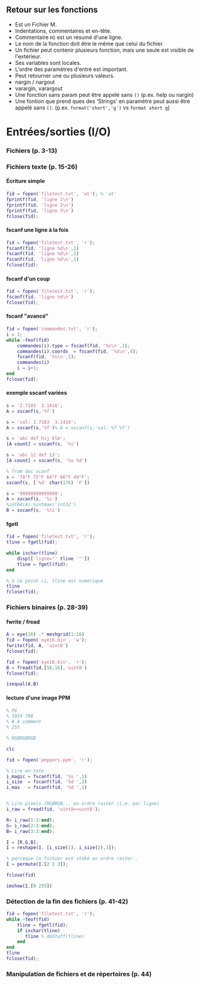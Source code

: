 ## Retour sur les fonctions
  * Est un Fichier M.
  * Indentations, commentaires et en-tête.
  * Commentaire ```H1``` est un résumé d'une ligne.
  * Le nom de la fonction doit être le même que celui du fichier.
  * Un fichier peut contenir plusieurs fonction, mais une seule est visible de l'extérieur.
  * Ses variables sont locales.
  * L'ordre des paramètres d'entré est important.
  * Peut retourner une ou plusieurs valeurs.
  * nargin / nargout
  * varargin, varargout
  * Une fonction sans param peut être appelé sans ```()``` (p.ex. help ou nargin)
  * Une fontion que prend ques des 'Strings' en paramètre peut aussi être appelé sans ```()```. (p.ex. ```format('short','g')``` vs ```format short g```)
    
# Entrées/sorties (I/O)

### Fichiers (p. 3-13)
### Fichiers texte (p. 15-26)

#### Écriture simple
``` Matlab
fid = fopen('filetest.txt', 'wt'); % 'at'
fprintf(fid, 'ligne 1\n')
fprintf(fid, 'ligne 2\n')
fprintf(fid, 'ligne 3\n')
fclose(fid);
```

#### fscanf une ligne à la fois
``` Matlab
fid = fopen('filetest.txt', 'r');
fscanf(fid, 'ligne %d\n',1)
fscanf(fid, 'ligne %d\n',1)
fscanf(fid, 'ligne %d\n',1)
fclose(fid);
```

#### fscanf d'un coup
``` Matlab
fid = fopen('filetest.txt', 'r');
fscanf(fid, 'ligne %d\n')
fclose(fid);
```

#### fscanf "avancé"
``` Matlab
fid = fopen('commandes.txt', 'r');
i = 1;
while ~feof(fid)
    commandes(i).type = fscanf(fid, '%s\n',1);
    commandes(i).coords  = fscanf(fid, '%d\n',4);
    fscanf(fid, '%s\n',1);
    commandes(i)
    i = i+1;
end
fclose(fid);
```


#### exemple sscanf variées
``` Matlab
s = '2.7183  3.1416';
A = sscanf(s,'%f')

s = 'val: 2.7183  3.1416';
A = sscanf(s,'%f')% A = sscanf(s,'val: %f %f')

s = 'abc def hij klm';
[A count] = sscanf(s, '%s')

s = 'abc 12 def 13';
[A count] = sscanf(s, '%s %d')

% from doc scanf
s = '78°F 72°F 64°F 66°F 49°F';
sscanf(s, ['%d' char(176) 'F'])

s = '99999999999999';
A = sscanf(s, '%i')
%int64(A) %intmax('int32')
B = sscanf(s, '%li')
```

#### fgetl
``` Matlab
fid = fopen('filetest.txt', 'r');
tline = fgetl(fid);

while ischar(tline)
    disp(['ligne="' tline '"'])
    tline = fgetl(fid);
end

% a ce point ci, tline est numerique
tline
fclose(fid);
```

### Fichiers binaires (p. 28-39)

#### fwrite / fread
``` Matlab
A = eye(16) .* meshgrid(1:16)
fid = fopen('eye16.bin', 'w');
fwrite(fid, A, 'uint8')
fclose(fid);

fid = fopen('eye16.bin', 'r');
B = fread(fid,[16,16],'uint8')
fclose(fid);

isequal(A,B)
```


#### lecture d'une image PPM
``` Matlab
% P6 
% 1024 788 
% # A comment
% 255

% RGBRGBRGB

clc

fid = fopen('peppers.ppm', 'r');

% Lire en-tete
i_magic = fscanf(fid, '%s ',1)
i_size  = fscanf(fid, '%d ',2)
i_max   = fscanf(fid, '%d ',1)


% Lire pixels (RGBRGB... en ordre raster (i.e. par ligne)
i_raw = fread(fid, 'uint8=>uint8');

R= i_raw(1:3:end);
G= i_raw(2:3:end);
B= i_raw(3:3:end);

I = [R,G,B];
I = reshape(I, [i_size(1), i_size(2),3]);

% parceque le fichier est stoké en ordre raster..
I = permute(I,[2 1 3]);

fclose(fid)

imshow(I,[0 255])
```


### Détection de la fin des fichiers (p. 41-42)
``` Matlab
fid = fopen('filetest.txt', 'r');
while ~feof(fid)
    tline = fgetl(fid);
    if ischar(tline)
       tline % doStuff(tline)
    end
end
tline
fclose(fid);
```

### Manipulation de fichiers et de répertoires (p. 44)
